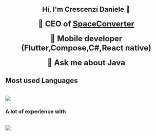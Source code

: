 <h2 align="center">Hi, I'm Crescenzi Daniele 👋</h2>

<p align="center">
  <strong style="font-size: 24px;">🔭 CEO of <a href="https://www.spaceconverter.it">SpaceConverter</a></strong><br><br>
  <strong style="font-size: 24px;">🌱 Mobile developer (Flutter,Compose,C#,React native)</strong><br><br>
  <strong style="font-size: 24px;">💬 Ask me about Java</strong>
</p>

## Most used Languages
<br/>
<img src="https://skillicons.dev/icons?i=java,kotlin,dart,flutter,swift,cpp,c,spring,javaee" /><br>




### A lot of experience with
<br/>
<img src="https://skillicons.dev/icons?i=html,css,python,javascript,mysql,flask" /><br>
